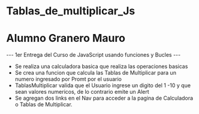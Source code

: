 # Tablas_de_multiplicar_Js 

# Alumno Granero Mauro

--- 1er Entrega del Curso de JavaScript usando funciones y Bucles ---

* Se realiza una calculadora basica que realiza las operaciones basicas
* Se crea una funcion que calcula las Tablas de Multiplicar para un numero ingresado por Promt por el usuario
* TablasMultiplicar valida que el Usuario ingrese un digito del 1 -10 y que sean valores numericos, de lo contrario emite un Alert
* Se agregan dos links en el Nav para acceder a la pagina de Calculadora o Tablas de Multiplicar.
